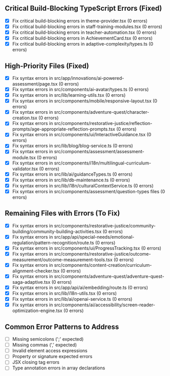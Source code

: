 ## Critical Build-Blocking TypeScript Errors (Fixed)
- [x] Fix critical build-blocking errors in theme-provider.tsx (0 errors)
- [x] Fix critical build-blocking errors in staff-training-modules.tsx (0 errors)
- [x] Fix critical build-blocking errors in teacher-automation.tsx (0 errors)
- [x] Fix critical build-blocking errors in AchievementCard.tsx (0 errors)
- [x] Fix critical build-blocking errors in adaptive-complexity/types.ts (0 errors)

## High-Priority Files (Fixed)
- [x] Fix syntax errors in src/app/innovations/ai-powered-assessment/page.tsx (0 errors)
- [x] Fix syntax errors in src/components/ai-avatar/types.ts (0 errors)
- [x] Fix syntax errors in src/lib/learning-utils.tsx (0 errors)
- [x] Fix syntax errors in src/components/mobile/responsive-layout.tsx (0 errors)
- [x] Fix syntax errors in src/components/adventure-quest/character-creation.tsx (0 errors)
- [x] Fix syntax errors in src/components/restorative-justice/reflection-prompts/age-appropriate-reflection-prompts.tsx (0 errors)
- [x] Fix syntax errors in src/components/ui/InteractiveGuidance.tsx (0 errors)
- [x] Fix syntax errors in src/lib/blog/blog-service.ts (0 errors)
- [x] Fix syntax errors in src/components/assessment/assessment-module.tsx (0 errors)
- [x] Fix syntax errors in src/components/i18n/multilingual-curriculum-validator.tsx (0 errors)
- [x] Fix syntax errors in src/lib/ai/guidanceTypes.ts (0 errors)
- [x] Fix syntax errors in src/lib/db-maintenance.ts (0 errors)
- [x] Fix syntax errors in src/lib/i18n/culturalContextService.ts (0 errors)
- [x] Fix syntax errors in src/components/assessment/question-types files (0 errors)

## Remaining Files with Errors (To Fix)
- [x] Fix syntax errors in src/components/restorative-justice/community-building/community-building-activities.tsx (0 errors)
- [x] Fix syntax errors in src/app/api/special-needs/emotional-regulation/pattern-recognition/route.ts (0 errors)
- [x] Fix syntax errors in src/components/ui/ProgressTracking.tsx (0 errors)
- [x] Fix syntax errors in src/components/restorative-justice/outcome-measurement/outcome-measurement-tools.tsx (0 errors)
- [x] Fix syntax errors in src/components/content-creation/curriculum-alignment-checker.tsx (0 errors)
- [x] Fix syntax errors in src/components/adventure-quest/adventure-quest-saga-adaptive.tsx (0 errors)
- [x] Fix syntax errors in src/app/api/ai/embedding/route.ts (0 errors)
- [x] Fix syntax errors in src/lib/i18n-utils.tsx (0 errors)
- [x] Fix syntax errors in src/lib/ai/openai-service.ts (0 errors)
- [x] Fix syntax errors in src/components/ai/accessibility/screen-reader-optimization-engine.tsx (0 errors)

## Common Error Patterns to Address
- [ ] Missing semicolons (';' expected)
- [ ] Missing commas (',' expected)
- [ ] Invalid element access expressions
- [ ] Property or signature expected errors
- [ ] JSX closing tag errors
- [ ] Type annotation errors in array declarations
